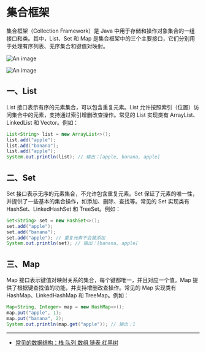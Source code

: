# 集合框架

集合框架（Collection Framework）是 Java 中用于存储和操作对象集合的一组接口和类。其中，List、Set 和 Map 是集合框架中的三个主要接口，它们分别用于处理有序列表、无序集合和键值对映射。

![An image](/images/java/list-set-map-1.png)

![An image](/images/java/list-set-map-2.png)

## 一、List

List 接口表示有序的元素集合，可以包含重复元素。List 允许按照索引（位置）访问集合中的元素，支持通过索引增删改查操作。常见的 List 实现类有 ArrayList、LinkedList 和 Vector。例如：

```java
List<String> list = new ArrayList<>();
list.add("apple");
list.add("banana");
list.add("apple");
System.out.println(list); // 输出：[apple, banana, apple]
```

## 二、Set

Set 接口表示无序的元素集合，不允许包含重复元素。Set 保证了元素的唯一性，并提供了一些基本的集合操作，如添加、删除、查找等。常见的 Set 实现类有 HashSet、LinkedHashSet 和 TreeSet。例如：

```java
Set<String> set = new HashSet<>();
set.add("apple");
set.add("banana");
set.add("apple"); // 重复元素不会被添加
System.out.println(set); // 输出：[banana, apple]
```

## 三、Map

Map 接口表示键值对映射关系的集合，每个键都唯一，并且对应一个值。Map 提供了根据键查找值的功能，并支持增删改查操作。常见的 Map 实现类有 HashMap、LinkedHashMap 和 TreeMap。例如：

```java
Map<String, Integer> map = new HashMap<>();
map.put("apple", 1);
map.put("banana", 2);
System.out.println(map.get("apple")); // 输出：1
```

---

- [常见的数据结构：栈 队列 数组 链表 红黑树](https://blog.csdn.net/qq_45621392/article/details/115613030)
